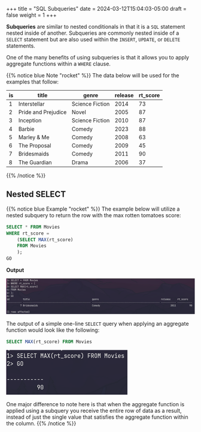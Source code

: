 +++
title = "SQL Subqueries"
date = 2024-03-12T15:04:03-05:00
draft = false
weight = 1
+++

**Subqueries** are similar to nested conditionals in that it is a `SQL` statement nested inside of another. Subqueries are commonly nested inside of a `SELECT` statement but are also used within the `INSERT`, `UPDATE`, or `DELETE` statements.

One of the many benefits of using subqueries is that it allows you to apply aggregate functions within a `WHERE` clause.

{{% notice blue Note "rocket" %}}
The data below will be used for the examples that follow:

| is | title | genre | release | rt_score |
| --- | --- | --- | --- | --- |
| 1 | Interstellar | Science Fiction | 2014 | 73 |
| 2 | Pride and Prejudice | Novel | 2005 | 87 |
| 3 | Inception | Science Fiction | 2010 | 87 |
| 4 | Barbie | Comedy | 2023 | 88 |
| 5 | Marley & Me | Comedy | 2008 | 63 |
| 6 | The Proposal | Comedy | 2009 | 45 |
| 7 | Bridesmaids | Comedy | 2011 | 90 |
| 8 | The Guardian | Drama | 2006 | 37 |
{{% /notice %}}

## Nested SELECT

{{% notice blue Example "rocket" %}}
The example below will utilize a nested subquery to return the row with the max rotten tomatoes score:

```SQL {linenos=table}
SELECT * FROM Movies
WHERE rt_score = 
    (SELECT MAX(rt_score)
    FROM Movies
    );
GO
```

**Output**

![Nested Select Query](pictures/nested-select-query.png?classes=border)

The output of a simple one-line `SELECT` query when applying an aggregate function would look like the following:

```SQL
SELECT MAX(rt_score) FROM Movies
```

![Single-line select query applying an aggregate function](pictures/simple-select-query.png?classes=border)

One major difference to note here is that when the aggregate function is applied using a subquery you receive the entire row of data as a result, instead of just the single value that satisfies the aggregate function within the column.
{{% /notice %}}